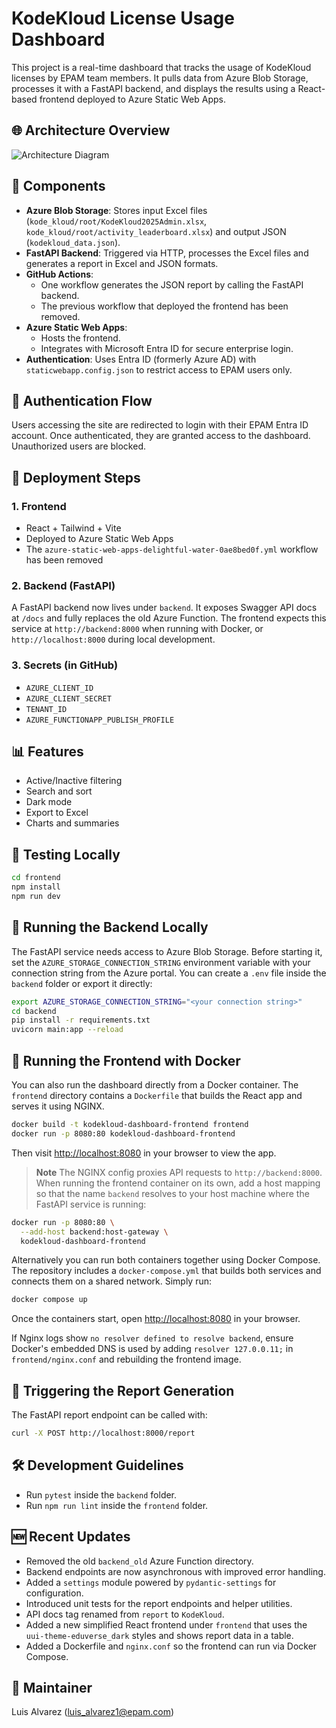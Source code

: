 # KodeKloud License Usage Dashboard

This project is a real-time dashboard that tracks the usage of KodeKloud licenses by EPAM team members. It pulls data from Azure Blob Storage, processes it with a FastAPI backend, and displays the results using a React-based frontend deployed to Azure Static Web Apps.

## 🌐 Architecture Overview

![Architecture Diagram](https://strepamkkeast2.blob.core.windows.net/kodekloud-inputs/ChatGPT%20Image%20Jun%2011%2C%202025%2C%2004_17_31%20PM.png?sp=r&st=2025-06-11T23:04:40Z&se=2026-02-28T07:04:40Z&sv=2024-11-04&sr=b&sig=vRtbhj%2FTFvVQZcj4uPn%2F4P3XlcFhuJ5gR9fUUPRpc7Y%3D)

## 🧩 Components

- **Azure Blob Storage**: Stores input Excel files (`kode_kloud/root/KodeKloud2025Admin.xlsx`, `kode_kloud/root/activity_leaderboard.xlsx`) and output JSON (`kodekloud_data.json`).
- **FastAPI Backend**: Triggered via HTTP, processes the Excel files and generates a report in Excel and JSON formats.
- **GitHub Actions**:
  - One workflow generates the JSON report by calling the FastAPI backend.
  - The previous workflow that deployed the frontend has been removed.
- **Azure Static Web Apps**:
  - Hosts the frontend.
  - Integrates with Microsoft Entra ID for secure enterprise login.
- **Authentication**: Uses Entra ID (formerly Azure AD) with `staticwebapp.config.json` to restrict access to EPAM users only.

## 🔐 Authentication Flow

Users accessing the site are redirected to login with their EPAM Entra ID account. Once authenticated, they are granted access to the dashboard. Unauthorized users are blocked.

## 🚀 Deployment Steps

### 1. Frontend
- React + Tailwind + Vite
- Deployed to Azure Static Web Apps
- The `azure-static-web-apps-delightful-water-0ae8bed0f.yml` workflow has been removed

### 2. Backend (FastAPI)
A FastAPI backend now lives under `backend`. It exposes Swagger API docs at `/docs` and fully replaces the old Azure Function.
The frontend expects this service at `http://backend:8000` when running with Docker, or `http://localhost:8000` during local development.

### 3. Secrets (in GitHub)
- `AZURE_CLIENT_ID`
- `AZURE_CLIENT_SECRET`
- `TENANT_ID`
- `AZURE_FUNCTIONAPP_PUBLISH_PROFILE`

## 📊 Features

- Active/Inactive filtering
- Search and sort
- Dark mode
- Export to Excel
- Charts and summaries

## 🧪 Testing Locally

```bash
cd frontend
npm install
npm run dev
```

## 🐍 Running the Backend Locally

The FastAPI service needs access to Azure Blob Storage. Before starting it,
set the `AZURE_STORAGE_CONNECTION_STRING` environment variable with your
connection string from the Azure portal. You can create a `.env` file inside the
`backend` folder or export it directly:

```bash
export AZURE_STORAGE_CONNECTION_STRING="<your connection string>"
cd backend
pip install -r requirements.txt
uvicorn main:app --reload
```

## 🐳 Running the Frontend with Docker

You can also run the dashboard directly from a Docker container. The `frontend` directory
contains a `Dockerfile` that builds the React app and serves it using NGINX.

```bash
docker build -t kodekloud-dashboard-frontend frontend
docker run -p 8080:80 kodekloud-dashboard-frontend
```

Then visit <http://localhost:8080> in your browser to view the app.

> **Note** The NGINX config proxies API requests to `http://backend:8000`. When
> running the frontend container on its own, add a host mapping so that the name
> `backend` resolves to your host machine where the FastAPI service is running:

```bash
docker run -p 8080:80 \
  --add-host backend:host-gateway \
  kodekloud-dashboard-frontend
```

Alternatively you can run both containers together using Docker Compose.
The repository includes a `docker-compose.yml` that builds both services and
connects them on a shared network. Simply run:

```bash
docker compose up
```

Once the containers start, open <http://localhost:8080> in your browser.

If Nginx logs show `no resolver defined to resolve backend`, ensure Docker's
embedded DNS is used by adding `resolver 127.0.0.11;` in `frontend/nginx.conf`
and rebuilding the frontend image.

## 🔁 Triggering the Report Generation

The FastAPI report endpoint can be called with:
```bash
curl -X POST http://localhost:8000/report
```

## 🛠️ Development Guidelines

- Run `pytest` inside the `backend` folder.
- Run `npm run lint` inside the `frontend` folder.

## 🆕 Recent Updates

- Removed the old `backend_old` Azure Function directory.
- Backend endpoints are now asynchronous with improved error handling.
- Added a `settings` module powered by `pydantic-settings` for configuration.
- Introduced unit tests for the report endpoints and helper utilities.
- API docs tag renamed from `report` to `KodeKloud`.
- Added a new simplified React frontend under `frontend` that uses the
  `uui-theme-eduverse_dark` styles and shows report data in a table.
- Added a Dockerfile and `nginx.conf` so the frontend can run via Docker Compose.

## 👤 Maintainer

Luis Alvarez (luis_alvarez1@epam.com)
